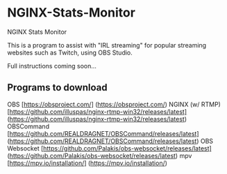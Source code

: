 # NGINX-Stats-Monitor
NGINX Stats Monitor

This is a program to assist with "IRL streaming" for popular streaming websites such as Twitch, using OBS Studio.

Full instructions coming soon...

Programs to download
--------------------

OBS [https://obsproject.com/] (https://obsproject.com/)
NGINX (w/ RTMP) [https://github.com/illuspas/nginx-rtmp-win32/releases/latest] (https://github.com/illuspas/nginx-rtmp-win32/releases/latest)
OBSCommand [https://github.com/REALDRAGNET/OBSCommand/releases/latest] (https://github.com/REALDRAGNET/OBSCommand/releases/latest)
OBS Websocket [https://github.com/Palakis/obs-websocket/releases/latest] (https://github.com/Palakis/obs-websocket/releases/latest)
mpv [https://mpv.io/installation/] (https://mpv.io/installation/)
